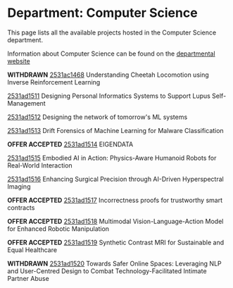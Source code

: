 # Department: **Computer Science**

This page lists all the available projects hosted in the Computer Science department.

Information about Computer Science can be found on the [departmental website](https://www.ucl.ac.uk/computer-science)

**WITHDRAWN** [2531ac1468](../projects/2531ac1468.md) Understanding Cheetah Locomotion using Inverse Reinforcement Learning

[2531ad1511](../projects/2531ad1511.md) Designing Personal Informatics Systems to Support Lupus Self-Management

[2531ad1512](../projects/2531ad1512.md) Designing the network of tomorrow's ML systems

[2531ad1513](../projects/2531ad1513.md) Drift Forensics of Machine Learning for Malware Classification

**OFFER ACCEPTED** [2531ad1514](../projects/2531ad1514.md) EIGENDATA

[2531ad1515](../projects/2531ad1515.md) Embodied AI in Action: Physics-Aware Humanoid Robots for Real-World Interaction

[2531ad1516](../projects/2531ad1516.md) Enhancing Surgical Precision through AI-Driven Hyperspectral Imaging

**OFFER ACCEPTED** [2531ad1517](../projects/2531ad1517.md) Incorrectness proofs for trustworthy smart contracts

**OFFER ACCEPTED** [2531ad1518](../projects/2531ad1518.md) Multimodal Vision-Language-Action Model for Enhanced Robotic Manipulation

**OFFER ACCEPTED** [2531ad1519](../projects/2531ad1519.md) Synthetic Contrast MRI for Sustainable and Equal Healthcare

**WITHDRAWN** [2531ad1520](../projects/2531ad1520.md) Towards Safer Online Spaces: Leveraging NLP and User-Centred Design to Combat Technology-Facilitated Intimate Partner Abuse

